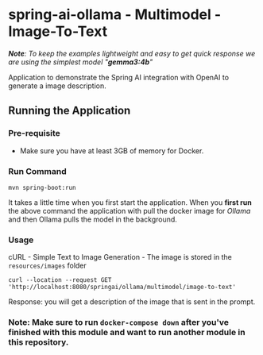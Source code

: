 # spring-ai-ollama - Multimodel - Image-To-Text

_**Note**: To keep the examples lightweight and easy to get quick response we are using the simplest model "**gemma3:4b**"_

Application to demonstrate the Spring AI integration with OpenAI to generate a image description.

## Running the Application 
### Pre-requisite
- Make sure you have at least 3GB of memory for Docker.

### Run Command
```
mvn spring-boot:run
```
It takes a little time when you first start the application. 
When you **first run** the above command the application with pull the docker image for _Ollama_ and then Ollama pulls the model in the background. 


### Usage

cURL - Simple Text to Image Generation - The image is stored in the `resources/images` folder
```
curl --location --request GET 'http://localhost:8080/springai/ollama/multimodel/image-to-text'
```

Response: you will get a description of the image that is sent in the prompt.

### Note: Make sure to run `docker-compose down` after you've finished with this module and want to run another module in this repository.